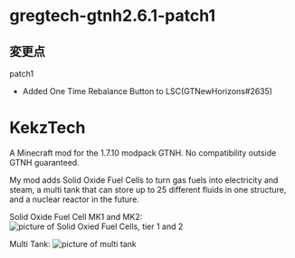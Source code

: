 # gregtech-gtnh2.6.1-patch1

## 変更点

patch1

- Added One Time Rebalance Button to LSC(GTNewHorizons#2635)

# KekzTech

A Minecraft mod for the 1.7.10 modpack GTNH.
No compatibility outside GTNH guaranteed.

My mod adds Solid Oxide Fuel Cells to turn gas fuels into electricity and steam, a multi tank that can store up to 25 different fluids in one structure, and a nuclear reactor in the future.

Solid Oxide Fuel Cell MK1 and MK2:
![picture of Solid Oxied Fuel Cells, tier 1 and 2](https://github.com/GTNewHorizons/KekzTech/blob/master/screenshots/SOFC_Display.jpeg?raw=true)

Multi Tank:
![picture of multi tank](https://github.com/GTNewHorizons/KekzTech/blob/master/screenshots/TFFT_Display.jpeg?raw=true)
